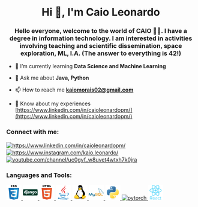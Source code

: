 <h1 align="center">Hi 👋, I'm Caio Leonardo</h1>
<h3 align="center">Hello everyone, welcome to the world of CAIO 👨‍💻. I have a degree in information technology. I am interested in activities involving teaching and scientific dissemination, space exploration, ML, I.A. (The answer to everything is 42!)</h3>

- 🌱 I’m currently learning **Data Science and Machine Learning**

- 💬 Ask me about **Java, Python**

- 📫 How to reach me **kaiomorais02@gmail.com**

- 📄 Know about my experiences [https://www.linkedin.com/in/caioleonardopm/](https://www.linkedin.com/in/caioleonardopm/)

<h3 align="left">Connect with me:</h3>
<p align="left">
<a href="https://linkedin.com/in/https://www.linkedin.com/in/caioleonardopm/" target="blank"><img align="center" src="https://cdn.jsdelivr.net/npm/simple-icons@3.0.1/icons/linkedin.svg" alt="https://www.linkedin.com/in/caioleonardopm/" height="30" width="40" /></a>
<a href="https://www.instagram.com/kaio.leonardo/" target="blank"><img align="center" src="https://cdn.jsdelivr.net/npm/simple-icons@3.0.1/icons/instagram.svg" alt="https://www.instagram.com/kaio.leonardo/" height="30" width="40" /></a> 
<a href="https://youtube.com/channel/UC0gVf_w8UveT4WtxH7K0jRA" target="blank"><img align="center" src="https://cdn.jsdelivr.net/npm/simple-icons@3.0.1/icons/youtube.svg" alt="youtube.com/channel/uc0gvf_w8uvet4wtxh7k0jra" height="30" width="40" /></a>
</p>

<h3 align="left">Languages and Tools:</h3>
<p align="left"> <a href="https://www.w3schools.com/css/" target="_blank"> <img src="https://raw.githubusercontent.com/devicons/devicon/master/icons/css3/css3-original-wordmark.svg" alt="css3" width="40" height="40"/> </a> <a href="https://www.djangoproject.com/" target="_blank"> <img src="https://raw.githubusercontent.com/devicons/devicon/master/icons/django/django-original.svg" alt="django" width="40" height="40"/> </a> <a href="https://www.w3.org/html/" target="_blank"> <img src="https://raw.githubusercontent.com/devicons/devicon/master/icons/html5/html5-original-wordmark.svg" alt="html5" width="40" height="40"/> </a> <a href="https://www.java.com" target="_blank"> <img src="https://raw.githubusercontent.com/devicons/devicon/master/icons/java/java-original.svg" alt="java" width="40" height="40"/> </a> <a href="https://www.linux.org/" target="_blank"> <img src="https://raw.githubusercontent.com/devicons/devicon/master/icons/linux/linux-original.svg" alt="linux" width="40" height="40"/> </a> <a href="https://www.mysql.com/" target="_blank"> <img src="https://raw.githubusercontent.com/devicons/devicon/master/icons/mysql/mysql-original-wordmark.svg" alt="mysql" width="40" height="40"/> </a> <a href="https://www.python.org" target="_blank"> <img src="https://raw.githubusercontent.com/devicons/devicon/master/icons/python/python-original.svg" alt="python" width="40" height="40"/> </a> <a href="https://pytorch.org/" target="_blank"> <img src="https://www.vectorlogo.zone/logos/pytorch/pytorch-icon.svg" alt="pytorch" width="40" height="40"/> </a> <a href="https://reactjs.org/" target="_blank"> <img src="https://raw.githubusercontent.com/devicons/devicon/master/icons/react/react-original-wordmark.svg" alt="react" width="40" height="40"/> </a> </p>
